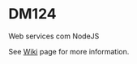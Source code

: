 # DM124
Web services com NodeJS

See [Wiki](https://github.com/tbsouza/DM124/wiki) page for more information.
